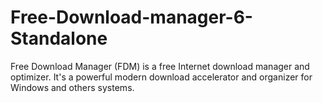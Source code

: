 # Free-Download-manager-6-Standalone
Free Download Manager (FDM) is a free Internet download manager and optimizer. It's a powerful modern download accelerator and organizer for Windows and others systems.
